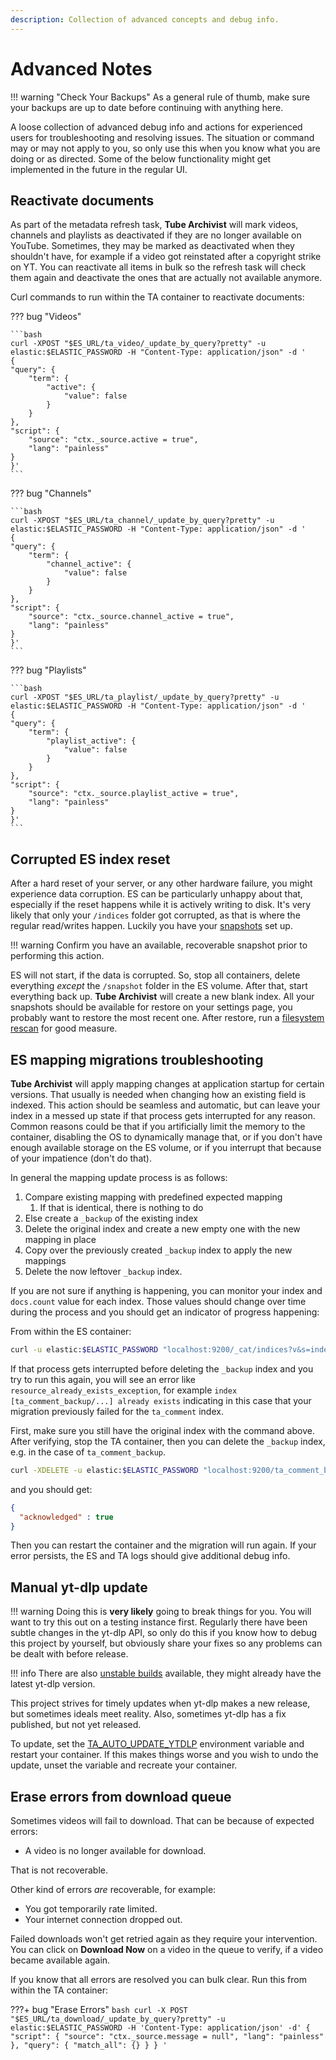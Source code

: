 ```yaml
---
description: Collection of advanced concepts and debug info.
---
```


# Advanced Notes

!!! warning "Check Your Backups"
	As a general rule of thumb, make sure your backups are up to date before continuing with anything here.

A loose collection of advanced debug info and actions for experienced users for troubleshooting and resolving issues. The situation or command may or may not apply to you, so only use this when you know what you are doing or as directed. Some of the below functionality might get implemented in the future in the regular UI.

## Reactivate documents
As part of the metadata refresh task, **Tube Archivist** will mark videos, channels and playlists as deactivated if they are no longer available on YouTube. Sometimes, they may be marked as deactivated when they shouldn't have, for example if a video got reinstated after a copyright strike on YT. You can reactivate all items in bulk so the refresh task will check them again and deactivate the ones that are actually not available anymore.

Curl commands to run within the TA container to reactivate documents:

??? bug "Videos"

    ```bash
	curl -XPOST "$ES_URL/ta_video/_update_by_query?pretty" -u elastic:$ELASTIC_PASSWORD -H "Content-Type: application/json" -d '
	{
	"query": {
		"term": {
			"active": {
				"value": false
			}
		}
	},
	"script": {
		"source": "ctx._source.active = true",
		"lang": "painless"
	}
	}'
	```

??? bug "Channels"

	```bash
	curl -XPOST "$ES_URL/ta_channel/_update_by_query?pretty" -u elastic:$ELASTIC_PASSWORD -H "Content-Type: application/json" -d '
	{
	"query": {
		"term": {
			"channel_active": {
				"value": false
			}
		}
	},
	"script": {
		"source": "ctx._source.channel_active = true",
		"lang": "painless"
	}
	}'
	```

??? bug "Playlists"

	```bash
	curl -XPOST "$ES_URL/ta_playlist/_update_by_query?pretty" -u elastic:$ELASTIC_PASSWORD -H "Content-Type: application/json" -d '
	{
	"query": {
		"term": {
			"playlist_active": {
				"value": false
			}
		}
	},
	"script": {
		"source": "ctx._source.playlist_active = true",
		"lang": "painless"
	}
	}'
	```

## Corrupted ES index reset
After a hard reset of your server, or any other hardware failure, you might experience data corruption. ES can be particularly unhappy about that, especially if the reset happens while it is actively writing to disk. It's very likely that only your `/indices` folder got corrupted, as that is where the regular read/writes happen. Luckily you have your [snapshots](settings/application.md#snapshots) set up.

!!! warning
	Confirm you have an available, recoverable snapshot prior to performing this action.

ES will not start, if the data is corrupted. So, stop all containers, delete everything *except* the `/snapshot` folder in the ES volume. After that, start everything back up. **Tube Archivist** will create a new blank index. All your snapshots should be available for restore on your settings page, you probably want to restore the most recent one. After restore, run a [filesystem rescan](settings/actions.md#rescan-filesystem) for good measure.

## ES mapping migrations troubleshooting

**Tube Archivist** will apply mapping changes at application startup for certain versions. That usually is needed when changing how an existing field is indexed. This action should be seamless and automatic, but can leave your index in a messed up state if that process gets interrupted for any reason. Common reasons could be that if you artificially limit the memory to the container, disabling the OS to dynamically manage that, or if you don't have enough available storage on the ES volume, or if you interrupt that because of your impatience (don't do that).

In general the mapping update process is as follows:

1. Compare existing mapping with predefined expected mapping
	1. If that is identical, there is nothing to do
1. Else create a `_backup` of the existing index
1. Delete the original index and create a new empty one with the new mapping in place
1. Copy over the previously created `_backup` index to apply the new mappings
1. Delete the now leftover `_backup` index.

If you are not sure if anything is happening, you can monitor your index and `docs.count` value for each index. Those values should change over time during the process and you should get an indicator of progress happening:

From within the ES container:

```bash
curl -u elastic:$ELASTIC_PASSWORD "localhost:9200/_cat/indices?v&s=index"
```

If that process gets interrupted before deleting the `_backup` index and you try to run this again, you will see an error like `resource_already_exists_exception`, for example `index [ta_comment_backup/...] already exists` indicating in this case that your migration previously failed for the `ta_comment` index.

First, make sure you still have the original index with the command above. After verifying, stop the TA container, then you can delete the `_backup` index, e.g. in the case of `ta_comment_backup`.

```bash
curl -XDELETE -u elastic:$ELASTIC_PASSWORD "localhost:9200/ta_comment_backup?pretty"
```

and you should get:
```json
{
  "acknowledged" : true
}
```

Then you can restart the container and the migration will run again. If your error persists, the ES and TA logs should give additional debug info.

## Manual yt-dlp update
!!! warning 
	Doing this is **very likely** going to break things for you. You will want to try this out on a testing instance first. Regularly there have been subtle changes in the yt-dlp API, so only do this if you know how to debug this project by yourself, but obviously share your fixes so any problems can be dealt with before release.

!!! info
	There are also [unstable builds](https://github.com/tubearchivist/tubearchivist/blob/master/CONTRIBUTING.md#beta-testing) available, they might already have the latest yt-dlp version.

This project strives for timely updates when yt-dlp makes a new release, but sometimes ideals meet reality. Also, sometimes yt-dlp has a fix published, but not yet released.

To update, set the [TA_AUTO_UPDATE_YTDLP](installation/env-vars.md#ta_auto_update_ytdlp) environment variable and restart your container. If this makes things worse and you wish to undo the update, unset the variable and recreate your container.

## Erase errors from download queue
Sometimes videos will fail to download. That can be because of expected errors:

- A video is no longer available for download.

That is not recoverable.

Other kind of errors *are* recoverable, for example:

- You got temporarily rate limited.
- Your internet connection dropped out.

Failed downloads won't get retried again as they require your intervention. You can click on **Download Now** on a video in the queue to verify, if a video became available again.

If you know that all errors are resolved you can bulk clear. Run this from within the TA container:

???+ bug "Erase Errors"
	```bash
	curl -X POST "$ES_URL/ta_download/_update_by_query?pretty" -u elastic:$ELASTIC_PASSWORD -H 'Content-Type: application/json' -d'
	{
		"script": {
			"source": "ctx._source.message = null",
			"lang": "painless"
		},
		"query": {
			"match_all": {}
		}
	}
	'
	```
